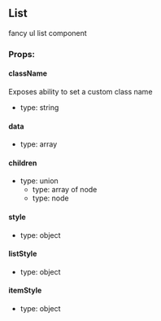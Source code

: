 ## List
fancy ul list component

### Props:

#### className
Exposes ability to set a custom class name
 - type: string

#### data
 - type: array

#### children
 - type: union
   - type: array of node
   - type: node

#### style
 - type: object

#### listStyle
 - type: object

#### itemStyle
 - type: object

